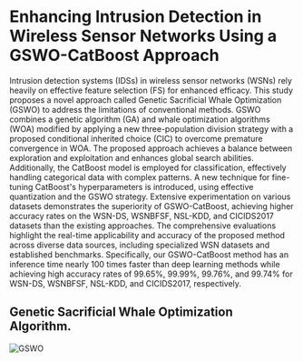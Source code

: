 # Enhancing Intrusion Detection in Wireless Sensor Networks Using a GSWO-CatBoost Approach
Intrusion detection systems (IDSs) in wireless sensor networks (WSNs) rely 
heavily on effective feature selection (FS) for enhanced efficacy. This study proposes a 
novel approach called Genetic Sacrificial Whale Optimization (GSWO) to address the 
limitations of conventional methods. GSWO combines a genetic algorithm (GA) and whale 
optimization algorithms (WOA) modified by applying a new three-population division 
strategy with a proposed conditional inherited choice (CIC) to overcome premature 
convergence in WOA. The proposed approach achieves a balance between exploration and 
exploitation and enhances global search abilities. Additionally, the CatBoost model is 
employed for classification, effectively handling categorical data with complex patterns. A 
new technique for fine-tuning CatBoost's hyperparameters is introduced, using effective 
quantization and the GSWO strategy. Extensive experimentation on various datasets 
demonstrates the superiority of GSWO-CatBoost, achieving higher accuracy rates on the 
WSN-DS, WSNBFSF, NSL-KDD, and CICIDS2017 datasets than the existing approaches. 
The comprehensive evaluations highlight the real-time applicability and accuracy of the 
proposed method across diverse data sources, including specialized WSN datasets and 
established benchmarks. Specifically,  our GSWO-CatBoost method has an inference time 
nearly 100 times faster than deep learning methods while achieving high accuracy rates of 
99.65\%, 99.99\%, 99.76\%, and 99.74\% for WSN-DS, WSNBFSF, NSL-KDD, and 
CICIDS2017, respectively.

## Genetic Sacrificial Whale Optimization Algorithm.
![GSWO](https://github.com/thuannguyen25032k/Enhancing-Intrusion-Detection-in-Wireless-Sensor-Networks-Using-a-GSWO-CatBoost-Approach/assets/110898043/825be09c-5269-41e0-83f3-f436b49a293e)

